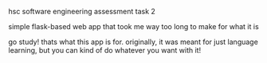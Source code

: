 hsc software engineering assessment task 2

simple flask-based web app that took me way too long to make for what it is

go study! thats what this app is for. originally, it was meant for just language learning, but you can kind of do whatever you want with it!
